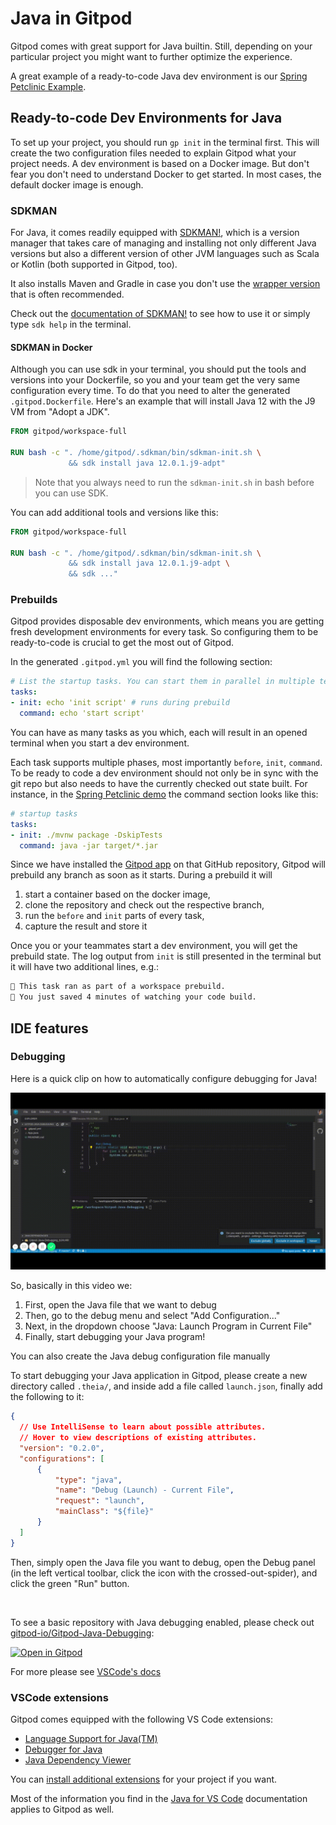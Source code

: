 # Java in Gitpod

Gitpod comes with great support for Java builtin. Still, depending on your particular project you might want to further optimize the experience.

A great example of a ready-to-code Java dev environment is our [Spring Petclinic Example](https://github.com/gitpod-io/spring-petclinic).

## Ready-to-code Dev Environments for Java

To set up your project, you should run `gp init` in the terminal first. This will create the two configuration files needed to explain Gitpod what your project needs.
A dev environment is based on a Docker image. But don't fear you don't need to understand Docker to get started. In most cases, the default docker image is enough.

### SDKMAN

For Java, it comes readily equipped with [SDKMAN!](https://sdkman.io/), which is a version manager that takes care of managing and installing not only different Java versions but also a different version of other JVM languages such as Scala or Kotlin (both supported in Gitpod, too).

It also installs Maven and Gradle in case you don't use the [wrapper version](https://docs.gradle.org/current/userguide/gradle_wrapper.html) that is often recommended.

Check out the [documentation of SDKMAN!](https://sdkman.io/usage) to see how to use it or simply type `sdk help` in the terminal.

#### SDKMAN in Docker

Although you can use sdk in your terminal, you should put the tools and versions into your Dockerfile, so you and your team get the very same configuration every time.
To do that you need to alter the generated `.gitpod.Dockerfile`. Here's an example that will install Java 12 with the J9 VM from "Adopt a JDK".

```Dockerfile
FROM gitpod/workspace-full

RUN bash -c ". /home/gitpod/.sdkman/bin/sdkman-init.sh \
             && sdk install java 12.0.1.j9-adpt"
```

> Note that you always need to run the `sdkman-init.sh` in bash before you can use SDK.

You can add additional tools and versions like this:

```Dockerfile
FROM gitpod/workspace-full

RUN bash -c ". /home/gitpod/.sdkman/bin/sdkman-init.sh \
             && sdk install java 12.0.1.j9-adpt \
             && sdk ..."
```

### Prebuilds

Gitpod provides disposable dev environments, which means you are getting fresh development environments for every task. So configuring them to be ready-to-code is crucial to get the most out of Gitpod.

In the generated `.gitpod.yml` you will find the following section:
```yml
# List the startup tasks. You can start them in parallel in multiple terminals. See https://www.gitpod.io/docs/config-start-tasks/
tasks:
- init: echo 'init script' # runs during prebuild
  command: echo 'start script'
```

You can have as many tasks as you which, each will result in an opened terminal when you start a dev environment.

Each task supports multiple phases, most importantly `before`, `init`, `command`. To be ready to code a dev environment should not only be in sync with the git repo but also needs to have the currently checked out state built.
For instance, in the [Spring Petclinic demo](https://github.com/gitpod-io/spring-petclinic) the command section looks like this:

```yml
# startup tasks
tasks:
- init: ./mvnw package -DskipTests
  command: java -jar target/*.jar
```

Since we have installed the [Gitpod app](https://github.com/apps/gitpod-io) on that GitHub repository, Gitpod will prebuild any branch as soon as it starts. During a prebuild it will
 1) start a container based on the docker image,
 2) clone the repository and check out the respective branch,
 3) run the `before` and `init` parts of every task,
 4) capture the result and store it

Once you or your teammates start a dev environment, you will get the prebuild state. The log output from `init` is still presented in the terminal but it will have two additional lines, e.g.:

```sh
🍌 This task ran as part of a workspace prebuild.
🎉 You just saved 4 minutes of watching your code build.
```

## IDE features

### Debugging

Here is a quick clip on how to automatically configure debugging for Java!

![Java debugging example](images/JavaDebug.gif)

So, basically in this video we:
1. First, open the Java file that we want to debug
2. Then, go to the debug menu and select "Add Configuration..."
3. Next, in the dropdown choose "Java: Launch Program in Current File"
5. Finally, start debugging your Java program!

You can also create the Java debug configuration file manually

To start debugging your Java application in Gitpod, please create a new directory called `.theia/`, and inside add a file called `launch.json`, finally add the following to it:
```json
{
  // Use IntelliSense to learn about possible attributes.
  // Hover to view descriptions of existing attributes.
  "version": "0.2.0",
  "configurations": [
      {
          "type": "java",
          "name": "Debug (Launch) - Current File",
          "request": "launch",
          "mainClass": "${file}"
      }
  ]
}
```
Then, simply open the Java file you want to debug, open the Debug panel (in the left vertical toolbar, click the icon with the crossed-out-spider), and click the green "Run" button.

<br>

To see a basic repository with Java debugging enabled, please check out [gitpod-io/Gitpod-Java-Debugging](https://github.com/gitpod-io/Gitpod-Java-Debugging):

[![Open in Gitpod](https://gitpod.io/button/open-in-gitpod.svg)](gitpod.io/#tps://github.com/gitpod-io/Gitpod-Java-Debugging)

For more please see [VSCode's docs](https://code.visualstudio.com/docs/java/java-debugging)

### VSCode extensions

Gitpod comes equipped with the following VS Code extensions:

 - [Language Support for Java(TM)](https://marketplace.visualstudio.com/items?itemName=redhat.java)
 - [Debugger for Java](https://marketplace.visualstudio.com/items?itemName=vscjava.vscode-java-debug)
 - [Java Dependency Viewer](https://marketplace.visualstudio.com/items?itemName=vscjava.vscode-java-dependency)

You can [install additional extensions](/docs/vscode_extensions/) for your project if you want.

Most of the information you find in the [Java for VS Code](https://code.visualstudio.com/docs/languages/java) documentation applies to Gitpod as well.
